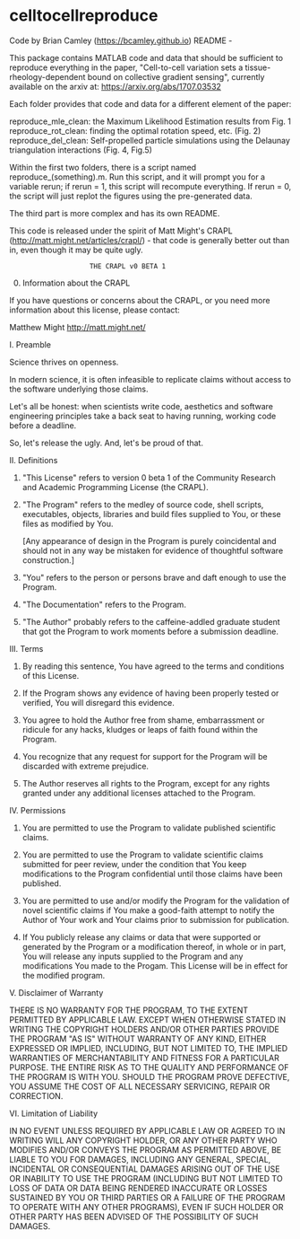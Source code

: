 # celltocellreproduce
Code by Brian Camley (https://bcamley.github.io)
README - 

This package contains MATLAB code and data that should be sufficient to reproduce everything in the paper, "Cell-to-cell variation sets a tissue-rheology-dependent bound on collective gradient sensing", currently available on the arxiv at: https://arxiv.org/abs/1707.03532


Each folder provides that code and data for a different element of the paper:

reproduce_mle_clean: the Maximum Likelihood Estimation results from Fig. 1\
reproduce_rot_clean: finding the optimal rotation speed, etc. (Fig. 2)\
reproduce_del_clean: Self-propelled particle simulations using the Delaunay triangulation interactions (Fig. 4, Fig.5)

Within the first two folders, there is a script named reproduce_(something).m. Run this script, and it will prompt you for a variable rerun; if rerun = 1, this script will recompute everything. If rerun = 0, the script will just replot the figures using the pre-generated data.

The third part is more complex and has its own README.

This code is released under the spirit of Matt Might's CRAPL (http://matt.might.net/articles/crapl/) - that code is generally better out than in, even though it may be quite ugly.

                        THE CRAPL v0 BETA 1


0. Information about the CRAPL

If you have questions or concerns about the CRAPL, or you need more
information about this license, please contact:

   Matthew Might
   http://matt.might.net/


I. Preamble

Science thrives on openness.

In modern science, it is often infeasible to replicate claims without
access to the software underlying those claims.

Let's all be honest: when scientists write code, aesthetics and
software engineering principles take a back seat to having running,
working code before a deadline.

So, let's release the ugly.  And, let's be proud of that.


II. Definitions

1. "This License" refers to version 0 beta 1 of the Community
    Research and Academic Programming License (the CRAPL). 

2. "The Program" refers to the medley of source code, shell scripts,
    executables, objects, libraries and build files supplied to You,
    or these files as modified by You.

   [Any appearance of design in the Program is purely coincidental and
    should not in any way be mistaken for evidence of thoughtful
    software construction.]

3. "You" refers to the person or persons brave and daft enough to use
    the Program.

4. "The Documentation" refers to the Program.

5. "The Author" probably refers to the caffeine-addled graduate
    student that got the Program to work moments before a submission
    deadline.


III. Terms

1. By reading this sentence, You have agreed to the terms and
   conditions of this License.
  
2. If the Program shows any evidence of having been properly tested
   or verified, You will disregard this evidence.

3. You agree to hold the Author free from shame, embarrassment or
   ridicule for any hacks, kludges or leaps of faith found within the
   Program.

4. You recognize that any request for support for the Program will be
   discarded with extreme prejudice.

5. The Author reserves all rights to the Program, except for any
   rights granted under any additional licenses attached to the
   Program.


IV. Permissions

1. You are permitted to use the Program to validate published
   scientific claims.

2. You are permitted to use the Program to validate scientific claims
   submitted for peer review, under the condition that You keep
   modifications to the Program confidential until those claims have
   been published.
 
3. You are permitted to use and/or modify the Program for the
   validation of novel scientific claims if You make a good-faith
   attempt to notify the Author of Your work and Your claims prior to
   submission for publication.
 
4. If You publicly release any claims or data that were supported or
   generated by the Program or a modification thereof, in whole or in
   part, You will release any inputs supplied to the Program and any
   modifications You made to the Progam.  This License will be in
   effect for the modified program.


V. Disclaimer of Warranty

THERE IS NO WARRANTY FOR THE PROGRAM, TO THE EXTENT PERMITTED BY
APPLICABLE LAW. EXCEPT WHEN OTHERWISE STATED IN WRITING THE COPYRIGHT
HOLDERS AND/OR OTHER PARTIES PROVIDE THE PROGRAM "AS IS" WITHOUT
WARRANTY OF ANY KIND, EITHER EXPRESSED OR IMPLIED, INCLUDING, BUT NOT
LIMITED TO, THE IMPLIED WARRANTIES OF MERCHANTABILITY AND FITNESS FOR
A PARTICULAR PURPOSE. THE ENTIRE RISK AS TO THE QUALITY AND
PERFORMANCE OF THE PROGRAM IS WITH YOU. SHOULD THE PROGRAM PROVE
DEFECTIVE, YOU ASSUME THE COST OF ALL NECESSARY SERVICING, REPAIR OR
CORRECTION.


VI. Limitation of Liability

IN NO EVENT UNLESS REQUIRED BY APPLICABLE LAW OR AGREED TO IN WRITING
WILL ANY COPYRIGHT HOLDER, OR ANY OTHER PARTY WHO MODIFIES AND/OR
CONVEYS THE PROGRAM AS PERMITTED ABOVE, BE LIABLE TO YOU FOR DAMAGES,
INCLUDING ANY GENERAL, SPECIAL, INCIDENTAL OR CONSEQUENTIAL DAMAGES
ARISING OUT OF THE USE OR INABILITY TO USE THE PROGRAM (INCLUDING BUT
NOT LIMITED TO LOSS OF DATA OR DATA BEING RENDERED INACCURATE OR
LOSSES SUSTAINED BY YOU OR THIRD PARTIES OR A FAILURE OF THE PROGRAM
TO OPERATE WITH ANY OTHER PROGRAMS), EVEN IF SUCH HOLDER OR OTHER
PARTY HAS BEEN ADVISED OF THE POSSIBILITY OF SUCH DAMAGES.


